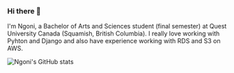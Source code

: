 ### Hi there 👋

I'm Ngoni, a Bachelor of Arts and Sciences student (final semester) at Quest University Canada (Squamish, British Columbia). I really love working with Pyhton and Django and also have experience working with RDS and S3 on AWS. 

![Ngoni's GitHub stats](https://github-readme-stats.vercel.app/api?username=nmandiveyi&show_icons=true&theme=radical)
